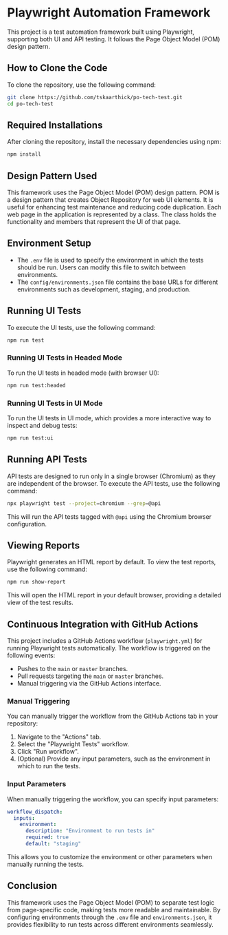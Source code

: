 # Playwright Automation Framework

This project is a test automation framework built using Playwright, supporting both UI and API testing. It follows the Page Object Model (POM) design pattern.

## How to Clone the Code

To clone the repository, use the following command:

```bash
git clone https://github.com/tskaarthick/po-tech-test.git
cd po-tech-test
```

## Required Installations

After cloning the repository, install the necessary dependencies using npm:

```bash
npm install
```

## Design Pattern Used

This framework uses the Page Object Model (POM) design pattern. POM is a design pattern that creates Object Repository for web UI elements. It is useful for enhancing test maintenance and reducing code duplication. Each web page in the application is represented by a class. The class holds the functionality and members that represent the UI of that page.

## Environment Setup

- The `.env` file is used to specify the environment in which the tests should be run. Users can modify this file to switch between environments.
- The `config/environments.json` file contains the base URLs for different environments such as development, staging, and production.

## Running UI Tests

To execute the UI tests, use the following command:

```bash
npm run test
```

### Running UI Tests in Headed Mode

To run the UI tests in headed mode (with browser UI):

```bash
npm run test:headed
```

### Running UI Tests in UI Mode

To run the UI tests in UI mode, which provides a more interactive way to inspect and debug tests:

```bash
npm run test:ui
```

## Running API Tests

API tests are designed to run only in a single browser (Chromium) as they are independent of the browser. To execute the API tests, use the following command:

```bash
npx playwright test --project=chromium --grep=@api
```

This will run the API tests tagged with `@api` using the Chromium browser configuration.

## Viewing Reports

Playwright generates an HTML report by default. To view the test reports, use the following command:

```bash
npm run show-report
```

This will open the HTML report in your default browser, providing a detailed view of the test results.

## Continuous Integration with GitHub Actions

This project includes a GitHub Actions workflow (`playwright.yml`) for running Playwright tests automatically. The workflow is triggered on the following events:

- Pushes to the `main` or `master` branches.
- Pull requests targeting the `main` or `master` branches.
- Manual triggering via the GitHub Actions interface.

### Manual Triggering

You can manually trigger the workflow from the GitHub Actions tab in your repository:

1. Navigate to the "Actions" tab.
2. Select the "Playwright Tests" workflow.
3. Click "Run workflow".
4. (Optional) Provide any input parameters, such as the environment in which to run the tests.

### Input Parameters

When manually triggering the workflow, you can specify input parameters:

```yaml
workflow_dispatch:
  inputs:
    environment:
      description: "Environment to run tests in"
      required: true
      default: "staging"
```

This allows you to customize the environment or other parameters when manually running the tests.

## Conclusion

This framework uses the Page Object Model (POM) to separate test logic from page-specific code, making tests more readable and maintainable. By configuring environments through the `.env` file and `environments.json`, it provides flexibility to run tests across different environments seamlessly.
